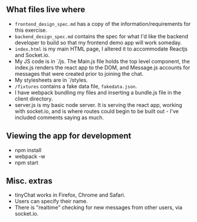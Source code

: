## What files live where

* `frontend_design_spec.md` has a copy of the information/requirements for this
  exercise.
* `backend_design_spec.md` contains the spec for what I'd like the
  backend developer to build so that my frontend demo app will work someday.
* `index.html` is my main HTML page, I altered it to accommodate  Reactjs and Socket.io. 
* My JS code is in `/js. The Main.js file holds the top level component, the index.js renders the react app to the DOM, and Message.js accounts for messages that were created prior to joining the chat.  
* My stylesheets are in `/styles. 
* `/fixtures` contains a fake data file, `fakedata.json`.
* I have webpack bundling my files and inserting a bundle.js file in the client directory.
* server.js is my basic node server.  It is serving the react app, working with socket.io, and is where routes could begin to be built out - I've included comments saying as much.

## Viewing the app for development

* npm install
* webpack -w
* npm start

## Misc. extras

* tinyChat works in Firefox, Chrome and Safari.
* Users can specify their name.
* There is "realtime" checking for new messages from other users, via socket.io.  

